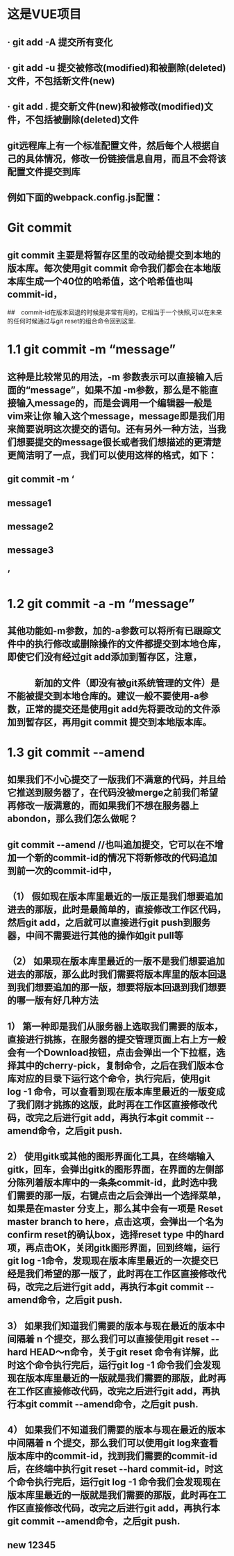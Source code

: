 # 这是VUE项目

## ·  git add -A  提交所有变化

## ·  git add -u  提交被修改(modified)和被删除(deleted)文件，不包括新文件(new)

## ·  git add .  提交新文件(new)和被修改(modified)文件，不包括被删除(deleted)文件

## git远程库上有一个标准配置文件，然后每个人根据自己的具体情况，修改一份链接信息自用，而且不会将该配置文件提交到库

## 例如下面的webpack.config.js配置：


#  Git commit

##  git commit 主要是将暂存区里的改动给提交到本地的版本库。每次使用git commit 命令我们都会在本地版本库生成一个40位的哈希值，这个哈希值也叫commit-id，
##　commit-id在版本回退的时候是非常有用的，它相当于一个快照,可以在未来的任何时候通过与git reset的组合命令回到这里.

#  1.1 git commit -m “message”

##    这种是比较常见的用法，-m 参数表示可以直接输入后面的“message”，如果不加 -m参数，那么是不能直接输入message的，而是会调用一个编辑器一般是vim来让你 输入这个message，message即是我们用来简要说明这次提交的语句。还有另外一种方法，当我们想要提交的message很长或者我们想描述的更清楚更简洁明了一点，我们可以使用这样的格式，如下：
##          git commit -m ‘

##         message1

##         message2

##         message3

 ##        ’

 #  1.2 git commit -a -m “message”

 ## 其他功能如-m参数，加的-a参数可以将所有已跟踪文件中的执行修改或删除操作的文件都提交到本地仓库，即使它们没有经过git add添加到暂存区，注意，

 ## 　　　新加的文件（即没有被git系统管理的文件）是不能被提交到本地仓库的。建议一般不要使用-a参数，正常的提交还是使用git add先将要改动的文件添加到暂存区，再用git commit 提交到本地版本库。

 #   1.3 git commit --amend

 ##         如果我们不小心提交了一版我们不满意的代码，并且给它推送到服务器了，在代码没被merge之前我们希望再修改一版满意的，而如果我们不想在服务器上   abondon，那么我们怎么做呢？

 ##        git commit --amend //也叫追加提交，它可以在不增加一个新的commit-id的情况下将新修改的代码追加到前一次的commit-id中，

 ##      （1） 假如现在版本库里最近的一版正是我们想要追加进去的那版，此时是最简单的，直接修改工作区代码，然后git add，之后就可以直接进行git push到服务 器，中间不需要进行其他的操作如git pull等

 ##      （2） 如果现在版本库里最近的一版不是我们想要追加进去的那版，那么此时我们需要将版本库里的版本回退到我们想要追加的那一版，想要将版本回退到我们想要的哪一版有好几种方法

 ##           1） 第一种即是我们从服务器上选取我们需要的版本，直接进行挑拣，在服务器的提交管理页面上右上方一般会有一个Download按钮，点击会弹出一个下拉框，选择其中的cherry-pick，复制命令，之后在我们版本仓库对应的目录下运行这个命令，执行完后，使用git log -1 命令，可以查看到现在版本库里最近的一版变成了我们刚才挑拣的这版，此时再在工作区直接修改代码，改完之后进行git add，再执行本git commit --amend命令，之后git push.

##            2） 使用gitk或其他的图形界面化工具，在终端输入 gitk，回车，会弹出gitk的图形界面，在界面的左侧部分陈列着版本库中的一条条commit-id，此时选中我们需要的那一版，右键点击之后会弹出一个选择菜单，如果是在master  分支上，那么其中会有一项是 Reset master branch to here，点击这项，会弹出一个名为confirm reset的确认box，选择reset type 中的hard项，再点击OK，关闭gitk图形界面，回到终端，运行git log -1命令，发现现在版本库里最近的一次提交已经是我们希望的那一版了，此时再在工作区直接修改代码，改完之后进行git add，再执行本git commit --amend命令，之后git push.

##           3） 如果我们知道我们需要的版本与现在最近的版本中间隔着 n 个提交，那么我们可以直接使用git reset --hard HEAD～n命令，关于git reset 命令有详解，此时这个命令执行完后，运行git log -1 命令我们会发现现在版本库里最近的一版就是我们需要的那版，此时再在工作区直接修改代码，改完之后进行git add，再执行本git commit --amend命令，之后git push.

##            4） 如果我们不知道我们需要的版本与现在最近的版本中间隔着 n 个提交，那么我们可以使用git log来查看版本库中的commit-id，找到我们需要的commit-id后，在终端中执行git reset --hard commit-id，时这个命令执行完后，运行git log -1 命令我们会发现现在版本库里最近的一版就是我们需要的那版，此时再在工作区直接修改代码，改完之后进行git add，再执行本git commit --amend命令，之后git push.
 

##  new    12345

